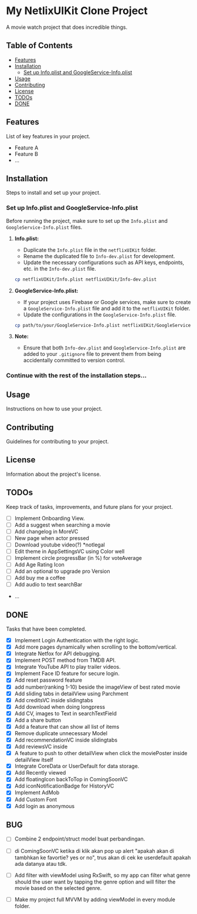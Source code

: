 # My NetlixUIKit Clone Project

A movie watch project that does incredible things.

## Table of Contents
- [Features](#features)
- [Installation](#installation)
  - [Set up Info.plist and GoogleService-Info.plist](#set-up-infoplist-and-googleservice-infoplist)
- [Usage](#usage)
- [Contributing](#contributing)
- [License](#license)
- [TODOs](#todos)
- [DONE](#done)

## Features

List of key features in your project.

- Feature A
- Feature B
- ...

## Installation

Steps to install and set up your project.

### Set up Info.plist and GoogleService-Info.plist

Before running the project, make sure to set up the `Info.plist` and `GoogleService-Info.plist` files.

1. **Info.plist:**
   - Duplicate the `Info.plist` file in the `netflixUIKit` folder.
   - Rename the duplicated file to `Info-dev.plist` for development.
   - Update the necessary configurations such as API keys, endpoints, etc. in the `Info-dev.plist` file.

   ```bash
   cp netflixUIKit/Info.plist netflixUIKit/Info-dev.plist
   ```

2. **GoogleService-Info.plist:**
   - If your project uses Firebase or Google services, make sure to create a `GoogleService-Info.plist` file and add it to the `netflixUIKit` folder.
   - Update the configurations in the `GoogleService-Info.plist` file.

   ```bash
   cp path/to/your/GoogleService-Info.plist netflixUIKit/GoogleService-Info.plist
   ```

3. **Note:**
   - Ensure that both `Info-dev.plist` and `GoogleService-Info.plist` are added to your `.gitignore` file to prevent them from being accidentally committed to version control.

### Continue with the rest of the installation steps...

## Usage

Instructions on how to use your project.

## Contributing

Guidelines for contributing to your project.

## License

Information about the project's license.

## TODOs

Keep track of tasks, improvements, and future plans for your project.

- [ ] Implement Onboarding View.
- [ ] Add a suggest when searching a movie 
- [ ] Add changelog in MoreVC
- [ ] New page when actor pressed
- [ ] Download youtube video(?) *notlegal
- [ ] Edit theme in AppSettingsVC using Color well
- [ ] Implement circle progressBar (in %) for voteAverage
- [ ] Add Age Rating Icon
- [ ] Add an optional to upgrade pro Version
- [ ] Add buy me a coffee
- [ ] Add audio to text searchBar

- ...

## DONE

Tasks that have been completed.


- [x] Implement Login Authentication with the right logic.
- [x] Add more pages dynamically when scrolling to the bottom/vertical.
- [x] Integrate Netfox for API debugging.
- [x] Implement POST method from TMDB API.
- [x] Integrate YouTube API to play trailer videos.
- [x] Implement Face ID feature for secure login.
- [x] Add reset password feature
- [x] add number(ranking 1-10) beside the imageView of best rated movie 
- [x] Add sliding tabs in detailView using Parchment
- [x] Add creditsVC inside slidingtabs
- [x] Add download when doing longpress
- [x] Add CV, images to Text in searchTextField
- [x] Add a share button
- [x] Add a feature that can show all list of items
- [x] Remove duplicate unnecessary Model
- [x] Add recommendationVC inside slidingtabs
- [x] Add reviewsVC inside
- [x] A feature to push to other detailView when click 
      the moviePoster inside detailView itself
- [x] Integrate CoreData or UserDefault for data storage.
- [x] Add Recently viewed
- [x] Add floatingIcon backToTop in ComingSoonVC
- [x] Add iconNotificationBadge for HistoryVC
- [x] Implement AdMob
- [x] Add Custom Font
- [x] Add login as anonymous

## BUG

- [ ] Combine 2 endpoint/struct model buat perbandingan.
- [ ] di ComingSoonVC ketika di klik akan pop up alert "apakah akan di tambhkan ke favortie? yes or no", trus akan di cek ke userdefault apakah ada datanya atau tdk.
- [ ] Add filter with viewModel using RxSwift, so my app can filter what genre should the user want by tapping the genre option and will filter the movie based on the selected genre.
- [ ] Make my project full MVVM by adding viewModel in every module folder.

